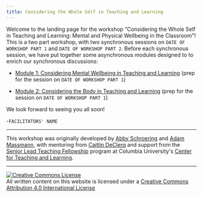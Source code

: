 ```yaml
---
title: Considering the Whole Self in Teaching and Learning
---
```


Welcome to the landing page for the workshop "Considering the Whole
Self in Teaching and Learning: Mental and Physical Wellbeing in the
Classroom"! This is a two part workshop, with two synchronous sessions
on `DATE OF WORKSHOP PART 1` and `DATE OF WORKSHOP PART 2`. Before
each synchronous session, we have put together some asynchronous
modules designed to to enrich our synchronous discussions:

- [Module 1: Considering Mental Wellbeing in Teaching and Learning](module1.md) (prep for the session on `DATE OF WORKSHOP PART 1`)

- [Module 2: Considering the Body in Teaching and Learning](module2.md) (prep for the session on `DATE OF WORKSHOP PART 1`)

We look forward to seeing you all soon!

-`FACILITATORS' NAME`

--------------

This workshop was originally developed by [Abby Schroering](https://theatre-phd.columbia.edu/people/abby-schroering/) and [Adam Massmann](http://www.columbia.edu/~akm2203/), with mentoring from [Caitlin DeClerq](https://ctl.columbia.edu/about/team/caitlin-declercq/) and support from the [Senior Lead Teaching Fellowship](https://ctl.columbia.edu/graduate-instructors/opportunities-for-graduate-students/lead-teaching-fellows/senior-lead-teaching-fellowship/) program at Columbia University's [Center for Teaching and Learning](https://ctl.columbia.edu/).

---------
<a rel="license"
href="http://creativecommons.org/licenses/by/4.0/"><img alt="Creative
Commons License" style="border-width:0"
src="https://i.creativecommons.org/l/by/4.0/88x31.png" /></a><br
/>All written content on this website is licensed under a <a rel="license"
href="http://creativecommons.org/licenses/by/4.0/">Creative Commons
Attribution 4.0 International License</a>
